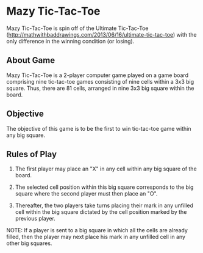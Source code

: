 Mazy Tic-Tac-Toe
================

Mazy Tic-Tac-Toe is spin off of the Ultimate Tic-Tac-Toe
(http://mathwithbaddrawings.com/2013/06/16/ultimate-tic-tac-toe) with the only
difference in the winning condition (or losing).



About Game
----------

Mazy Tic-Tac-Toe is a 2-player computer game played on a game board comprising
nine tic-tac-toe games consisting of nine cells within a 3x3 big square. Thus,
there are 81 cells, arranged in nine 3x3 big square within the board.



Objective
---------

The objective of this game is to be the first to win tic-tac-toe game within any
big square.



Rules of Play
-------------

1.  The first player may place an "X" in any cell within any big square of the
    board.

2.  The selected cell position within this big square corresponds to the big
    square where the second player must then place an "O".

3.  Thereafter, the two players take turns placing their mark in any unfilled
    cell within the big square dictated by the cell position marked by the
    previous player.

NOTE: If a player is sent to a big square in which all the cells are already
filled, then the player may next place his mark in any unfilled cell in any
other big squares.
